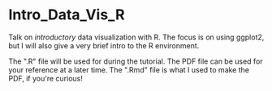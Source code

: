 # Intro_Data_Vis_R

Talk on *introductory* data visualization with R. The focus is on using ggplot2, but I will also give a very brief intro to the R environment.

The ".R" file will be used for during the tutorial. The PDF file can be used for your reference at a later time. The ".Rmd" file is what I used to make the PDF, if you're curious!
